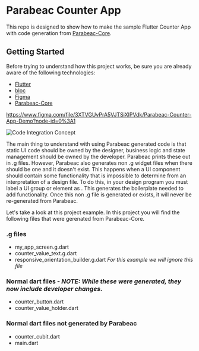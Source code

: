 # Parabeac Counter App

This repo is designed to show how to make the sample Flutter Counter App with code generation from [Parabeac-Core](https://github.com/Parabeac/Parabeac-Core).

## Getting Started

Before trying to understand how this project works, be sure you are already aware of the following technologies:
* [Flutter](https://flutter.dev)
* [bloc](https://pub.dev/packages/flutter_bloc)
* [Figma](https://www.figma.com)
* [Parabeac-Core](https://github.com/Parabeac/Parabeac-Core)

https://www.figma.com/file/3XTVGUvPrA5VJTSiXlPVdk/Parabeac-Counter-App-Demo?node-id=0%3A1

![Code Integration Concept](https://github.com/parabeac/parabeac_generated_counter_app/blob/main/code_integration_concept.jpeg?raw=true)

The main thing to understand with using Parabeac generated code is that static UI code should be owned by the designer, business logic and state management should be owned by the developer. Parabeac prints these out in .g files. However, Parabeac also generates non .g widget files when there should be one and it doesn't exist. This happens when a UI component should contain some functionality that is impossible to determine from an interpretation of a design file. To do this, in your design program you must label a UI group or element as <custom>. This generates the boilerplate needed to add functionality. Once this non .g file is generated or exists, it will never be re-generated from Parabeac.

Let's take a look at this project example. In this project you will find the following files that were gerenated from Parabeac-Core.
### .g files
* my_app_screen.g.dart
* counter_value_text.g.dart
* responsive_orientation_builder.g.dart *For this example we will ignore this file*
### Normal dart files - *NOTE: While these were generated, they now include developer changes.*
* counter_button.dart
* counter_value_holder.dart

### Normal dart files not generated by Parabeac
* counter_cubit.dart
* main.dart


